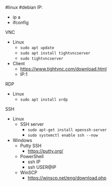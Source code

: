 #linux #debian
IP:
- ip a
- ifconfig

VNC
- Linux
	- `sudo apt update`
	- `sudo apt install tightvncserver`
	- `sudo tightvncserver`
- Client
	- https://www.tightvnc.com/download.html
	- IP:1

RDP
- Linux
	- `sudo apt install xrdp`

SSH
- Linux
	- SSH server
		- `sudo apt-get install openssh-server`
		- `sudo systemctl enable ssh --now`
- Windows
	- Putty SSH
		- https://putty.org/
	- PowerShell
		- ssh IP
		- ssh USER@IP
	- WinSCP
		- https://winscp.net/eng/download.php